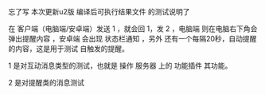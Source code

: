 忘了写 本次更新u2版 编译后可执行结果文件 的测试说明了

在 客户端（电脑端/安卓端）发送 1 ，就会回 1，发 2 ，电脑端 则在电脑右下角会弹出提醒内容 ，安卓端 会出现 状态栏通知 ，另外 还有一个每隔20秒，自动提醒的内容，这是用于测试 自触发的提醒。

1 是对互动消息类型的测试，也就是 操作 服务器 上的 功能插件 其功能。

2 是对提醒类的消息测试

